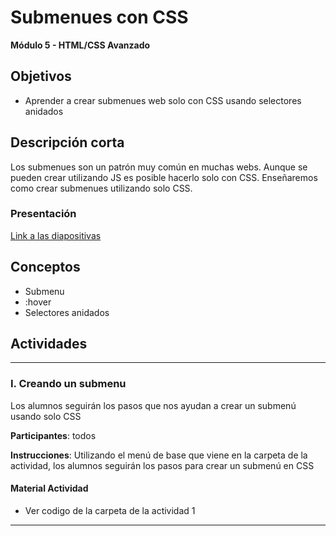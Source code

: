 
# Submenues con CSS

**Módulo 5 - HTML/CSS Avanzado**

## Objetivos

- Aprender a crear submenues web solo con CSS usando selectores anidados

## Descripción corta

Los submenues son un patrón muy común en muchas webs. Aunque se pueden crear utilizando JS es posible hacerlo solo con CSS.
Enseñaremos como crear submenues utilizando solo CSS.

### Presentación

[Link a las diapositivas](https://docs.google.com/presentation/d/1HIifwAW1o5qgNwRpnw46_ii7VZkZyBz4d2QUM-IEMV4/edit?usp=sharing)

## Conceptos

- Submenu
- :hover
- Selectores anidados

## Actividades

---

### I. Creando un submenu

Los alumnos seguirán los pasos que nos ayudan a crear un submenú usando solo CSS

**Participantes**: todos

**Instrucciones**: Utilizando el menú de base que viene en la carpeta de la actividad, los alumnos seguirán los pasos para
crear un submenú en CSS

#### Material Actividad

- Ver codigo de la carpeta de la actividad 1

---



